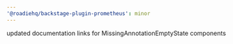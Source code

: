 ```yaml
---
'@roadiehq/backstage-plugin-prometheus': minor
---
```


updated documentation links for MissingAnnotationEmptyState components
